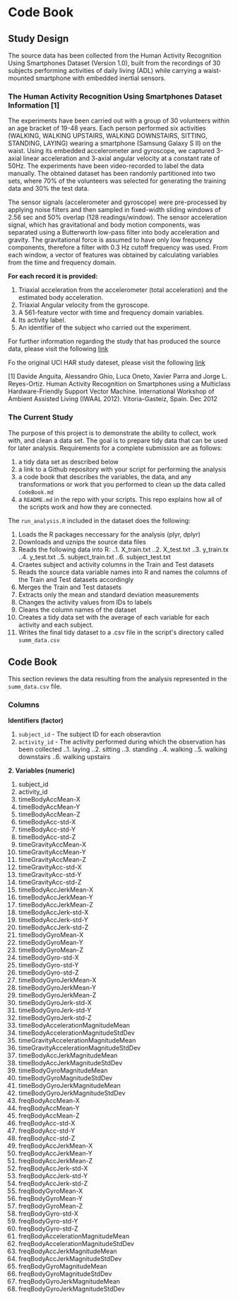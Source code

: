 # Code Book

## Study Design

The source data has been collected from the Human Activity Recognition Using Smartphones Dataset (Version 1.0), built from the recordings of 30 subjects performing activities of daily living (ADL) while carrying a waist-mounted smartphone with embedded inertial sensors.

### The Human Activity Recognition Using Smartphones Dataset Information [1]

The experiments have been carried out with a group of 30 volunteers within an age bracket of 19-48 years. Each person performed six activities (WALKING, WALKING UPSTAIRS, WALKING DOWNSTAIRS, SITTING, STANDING, LAYING) wearing a smartphone (Samsung Galaxy S II) on the waist. Using its embedded accelerometer and gyroscope, we captured 3-axial linear acceleration and 3-axial angular velocity at a constant rate of 50Hz. The experiments have been video-recorded to label the data manually. The obtained dataset has been randomly partitioned into two sets, where 70% of the volunteers was selected for generating the training data and 30% the test data.

The sensor signals (accelerometer and gyroscope) were pre-processed by applying noise filters and then sampled in fixed-width sliding windows of 2.56 sec and 50% overlap (128 readings/window). The sensor acceleration signal, which has gravitational and body motion components, was separated using a Butterworth low-pass filter into body acceleration and gravity. The gravitational force is assumed to have only low frequency components, therefore a filter with 0.3 Hz cutoff frequency was used. From each window, a vector of features was obtained by calculating variables from the time and frequency domain. 

**For each record it is provided:**
1. Triaxial acceleration from the accelerometer (total acceleration) and the estimated body acceleration.
2. Triaxial Angular velocity from the gyroscope. 
3. A 561-feature vector with time and frequency domain variables. 
4. Its activity label. 
5. An identifier of the subject who carried out the experiment.

For further information regarding the study that has produced the source data, please visit the following [link](http://archive.ics.uci.edu/ml/datasets/Human+Activity+Recognition+Using+Smartphones)

Fo the original UCI HAR study dateset, please visit the following [link](https://d396qusza40orc.cloudfront.net/getdata%2Fprojectfiles%2FUCI%20HAR%20Dataset.zip)

[1] Davide Anguita, Alessandro Ghio, Luca Oneto, Xavier Parra and Jorge L. Reyes-Ortiz. Human Activity Recognition on Smartphones using a Multiclass Hardware-Friendly Support Vector Machine. International Workshop of Ambient Assisted Living (IWAAL 2012). Vitoria-Gasteiz, Spain. Dec 2012

### The Current Study

The purpose of this project is to demonstrate the ability to collect, work with, and clean a data set. The goal is to prepare tidy data that can be used for later analysis. Requirements for a complete submission are as follows:
1. a tidy data set as described below
2. a link to a Github repository with your script for performing the analysis
3. a code book that describes the variables, the data, and any transformations or work that you performed to clean up the data called `CodeBook.md` 
4. a `README.md` in the repo with your scripts. This repo explains how all of the scripts work and how they are connected.

The `run_analysis.R` included in the dataset does the following:
1. Loads the R packages neccessary for the analysis (plyr, dplyr)
2. Downloads and uznips the source data files 
3. Reads the following data into R:
..1. X_train.txt
..2. X_test.txt
..3. y_train.tx
..4. y_test.txt
..5. subject_train.txt
..6. subject_test.txt
4. Craetes subject and activity columns in the Train and Test datasets
5. Reads the source data variable names into R and names the columns of the Train and Test datasets accordingly
6. Merges the Train and Test datasets
7. Extracts only the mean and standard deviation measurements
8. Changes the activity values from IDs to labels
9. Cleans the column names of the dataset
10. Creates a tidy data set with the average of each variable for each activity and each subject.
11. Writes the final tidy dataset to a .csv file in the script's directory called `summ_data.csv`

## Code Book

This section reviews the data resulting from the analysis represented in the `summ_data.csv` file. 

### Columns

**Identifiers (factor)**
1. `subject_id` - The subject ID for each obseravtion
2. `activity_id` - The activity performed during which the observation has been collected
..1. laying
..2. sitting
..3. standing
..4. walking
..5. walking downstairs
..6. walking upstairs

**2. Variables (numeric)**
1. subject_id
2. activity_id
3. timeBodyAccMean-X
4. timeBodyAccMean-Y
5. timeBodyAccMean-Z
6. timeBodyAcc-std-X
7. timeBodyAcc-std-Y
8. timeBodyAcc-std-Z
9. timeGravityAccMean-X
10. timeGravityAccMean-Y
11. timeGravityAccMean-Z
12. timeGravityAcc-std-X
13. timeGravityAcc-std-Y
14. timeGravityAcc-std-Z
15. timeBodyAccJerkMean-X
16. timeBodyAccJerkMean-Y
17. timeBodyAccJerkMean-Z
18. timeBodyAccJerk-std-X
19. timeBodyAccJerk-std-Y
20. timeBodyAccJerk-std-Z
21. timeBodyGyroMean-X
22. timeBodyGyroMean-Y
23. timeBodyGyroMean-Z
24. timeBodyGyro-std-X
25. timeBodyGyro-std-Y
26. timeBodyGyro-std-Z
27. timeBodyGyroJerkMean-X
28. timeBodyGyroJerkMean-Y
29. timeBodyGyroJerkMean-Z
30. timeBodyGyroJerk-std-X
31. timeBodyGyroJerk-std-Y
32. timeBodyGyroJerk-std-Z
33. timeBodyAccelerationMagnitudeMean
34. timeBodyAccelerationMagnitudeStdDev
35. timeGravityAccelerationMagnitudeMean
36. timeGravityAccelerationMagnitudeStdDev
37. timeBodyAccJerkMagnitudeMean
38. timeBodyAccJerkMagnitudeStdDev
39. timeBodyGyroMagnitudeMean
40. timeBodyGyroMagnitudeStdDev
41. timeBodyGyroJerkMagnitudeMean
42. timeBodyGyroJerkMagnitudeStdDev
43. freqBodyAccMean-X
44. freqBodyAccMean-Y
45. freqBodyAccMean-Z
46. freqBodyAcc-std-X
47. freqBodyAcc-std-Y
48. freqBodyAcc-std-Z
49. freqBodyAccJerkMean-X
50. freqBodyAccJerkMean-Y
51. freqBodyAccJerkMean-Z
52. freqBodyAccJerk-std-X
53. freqBodyAccJerk-std-Y
54. freqBodyAccJerk-std-Z
55. freqBodyGyroMean-X
56. freqBodyGyroMean-Y
57. freqBodyGyroMean-Z
58. freqBodyGyro-std-X
59. freqBodyGyro-std-Y
60. freqBodyGyro-std-Z
61. freqBodyAccelerationMagnitudeMean
62. freqBodyAccelerationMagnitudeStdDev
63. freqBodyAccJerkMagnitudeMean
64. freqBodyAccJerkMagnitudeStdDev
65. freqBodyGyroMagnitudeMean
66. freqBodyGyroMagnitudeStdDev
67. freqBodyGyroJerkMagnitudeMean
68. freqBodyGyroJerkMagnitudeStdDev






